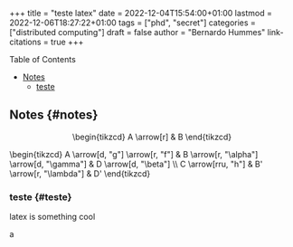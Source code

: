 +++
title = "teste latex"
date = 2022-12-04T15:54:00+01:00
lastmod = 2022-12-06T18:27:22+01:00
tags = ["phd", "secret"]
categories = ["distributed computing"]
draft = false
author = "Bernardo Hummes"
link-citations = true
+++

<div class="ox-hugo-toc toc">

<div class="heading">Table of Contents</div>

- [Notes](#notes)
    - [teste](#teste)

</div>
<!--endtoc-->



## Notes {#notes}

<style>.org-center { margin-left: auto; margin-right: auto; text-align: center; }</style>

<div class="org-center">

\begin{tikzcd}
A \arrow[r] & B
\end{tikzcd}

</div>

\begin{tikzcd}
A \arrow[d, "g"] \arrow[r, "f"] & B \arrow[r, "\alpha"] \arrow[d, "\gamma"] & D \arrow[d, "\beta"] \\\\
C \arrow[rru, "h"]              & B' \arrow[r, "\lambda"]                   & D'
\end{tikzcd}


### teste {#teste}

<div class="theorem">

latex is something cool

a

</div>



<style>.csl-entry{text-indent: -1.5em; margin-left: 1.5em;}</style><div class="csl-bib-body">
</div>

